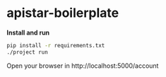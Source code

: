
# apistar-boilerplate

**Install and run**

``` bash
pip install -r requirements.txt
./project run
```

Open your browser in http://localhost:5000/account
